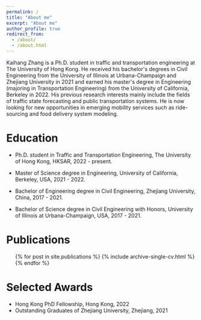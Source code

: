 ```yaml
---
permalink: /
title: "About me"
excerpt: "About me"
author_profile: true
redirect_from: 
  - /about/
  - /about.html
---
```


Kaihang Zhang is a Ph.D. student in traffic and transportation engineering at The University of Hong Kong. He received his bachelor's degrees in Civil Engineering from the University of Illinois at Urbana-Champaign and Zhejiang University in 2021 and earned his master's degree in Engineering (majoring in Transportation Engineering) from the University of California, Berkeley in 2022. His previous research interests mainly include the fields of traffic state forecasting and public transportation systems. He is now looking for new opportunities in emerging mobility services such as ride-sourcing and food delivery system modeling. <br>

Education
======
- Ph.D. student in Traffic and Transportation Engineering, The University of Hong Kong, HKSAR, 2022 - present.

- Master of Science degree in Engineering, University of California, Berkeley, USA, 2021 - 2022.

- Bachelor of Engineering degree in Civil Engineering, Zhejiang University, China, 2017 - 2021.

- Bachelor of Science degree in Civil Engineering with Honors, University of Illinois at Urbana-Champaign, USA, 2017 - 2021.

Publications
======
<ul>{% for post in site.publications %}
    {% include archive-single-cv.html %}
  {% endfor %}</ul>

Selected Awards
======
- Hong Kong PhD Fellowship, Hong Kong, 2022
- Outstanding Graduates of Zhejiang University, Zhejiang, 2021
